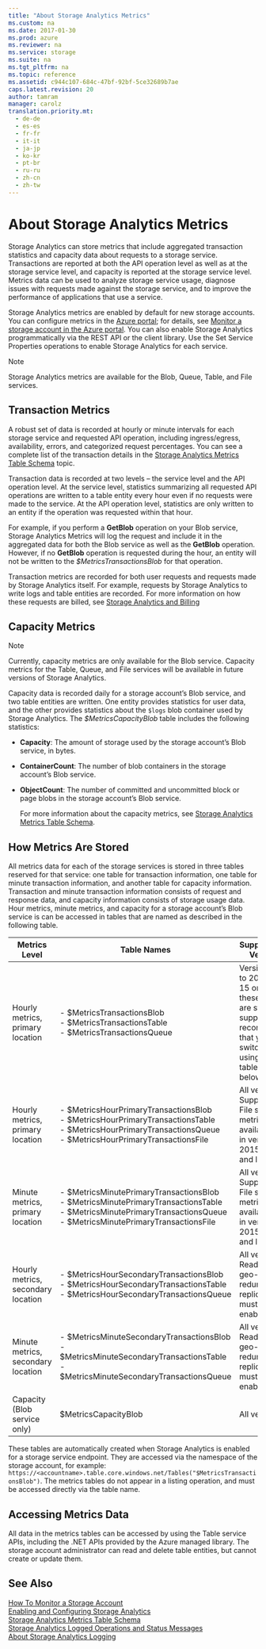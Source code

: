 ```yaml
---
title: "About Storage Analytics Metrics"
ms.custom: na
ms.date: 2017-01-30
ms.prod: azure
ms.reviewer: na
ms.service: storage
ms.suite: na
ms.tgt_pltfrm: na
ms.topic: reference
ms.assetid: c944c107-684c-47bf-92bf-5ce32689b7ae
caps.latest.revision: 20
author: tamram
manager: carolz
translation.priority.mt: 
  - de-de
  - es-es
  - fr-fr
  - it-it
  - ja-jp
  - ko-kr
  - pt-br
  - ru-ru
  - zh-cn
  - zh-tw
---
```

# About Storage Analytics Metrics
Storage Analytics can store metrics that include aggregated transaction statistics and capacity data about requests to a storage service. Transactions are reported at both the API operation level as well as at the storage service level, and capacity is reported at the storage service level. Metrics data can be used to analyze storage service usage, diagnose issues with requests made against the storage service, and to improve the performance of applications that use a service.  
  
 Storage Analytics metrics are enabled by default for new storage accounts. You can configure metrics in the [Azure portal](https://portal.azure.com/); for details, see [Monitor a storage account in the Azure portal](/azure/storage/storage-monitor-storage-account). You can also enable Storage Analytics programmatically via the REST API or the client library. Use the Set Service Properties operations to enable Storage Analytics for each service.  
  
> [!NOTE]
>  Storage Analytics metrics are available for the Blob, Queue, Table, and File services.  
  
## Transaction Metrics  
 A robust set of data is recorded at hourly or minute intervals for each storage service and requested API operation, including ingress/egress, availability, errors, and categorized request percentages. You can see a complete list of the transaction details in the [Storage Analytics Metrics Table Schema](Storage-Analytics-Metrics-Table-Schema.md) topic.  
  
 Transaction data is recorded at two levels – the service level and the API operation level. At the service level, statistics summarizing all requested API operations are written to a table entity every hour even if no requests were made to the service. At the API operation level, statistics are only written to an entity if the operation was requested within that hour.  
  
 For example, if you perform a **GetBlob** operation on your Blob service, Storage Analytics Metrics will log the request and include it in the aggregated data for both the Blob service as well as the **GetBlob** operation. However, if no **GetBlob** operation is requested during the hour, an entity will not be written to the *$MetricsTransactionsBlob* for that operation.  
  
 Transaction metrics are recorded for both user requests and requests made by Storage Analytics itself. For example, requests by Storage Analytics to write logs and table entities are recorded. For more information on how these requests are billed, see [Storage Analytics and Billing](Storage-Analytics-and-Billing.md)  
  
## Capacity Metrics  
  
> [!NOTE]
>  Currently, capacity metrics are only available for the Blob service. Capacity metrics for the Table, Queue, and File services will be available in future versions of Storage Analytics.  
  
 Capacity data is recorded daily for a storage account’s Blob service, and two table entities are written. One entity provides statistics for user data, and the other provides statistics about the `$logs` blob container used by Storage Analytics. The *$MetricsCapacityBlob* table includes the following statistics:  
  
- **Capacity**: The amount of storage used by the storage account’s Blob service, in bytes.  
  
- **ContainerCount**: The number of blob containers in the storage account’s Blob service.  
  
- **ObjectCount**: The number of committed and uncommitted block or page blobs in the storage account’s Blob service.  
  
  For more information about the capacity metrics, see [Storage Analytics Metrics Table Schema](Storage-Analytics-Metrics-Table-Schema.md).  
  
## How Metrics Are Stored  
 All metrics data for each of the storage services is stored in three tables reserved for that service: one table for transaction information, one table for minute transaction information, and another table for capacity information. Transaction and minute transaction information consists of request and response data, and capacity information consists of storage usage data. Hour metrics, minute metrics, and capacity for a storage account’s Blob service is can be accessed in tables that are named as described in the following table.  
  
|Metrics Level|Table Names|Supported for Versions|  
|-------------------|-----------------|----------------------------|  
|Hourly metrics, primary location|-   $MetricsTransactionsBlob<br />-   $MetricsTransactionsTable<br />-   $MetricsTransactionsQueue|Versions prior to 2013-08-15 only. While these names are still supported, it’s recommended that you switch to using the tables listed below.|  
|Hourly metrics, primary location|-   $MetricsHourPrimaryTransactionsBlob<br />-   $MetricsHourPrimaryTransactionsTable<br />-   $MetricsHourPrimaryTransactionsQueue<br />-   $MetricsHourPrimaryTransactionsFile|All versions. Support for File service metrics is available only in version 2015-04-05 and later.|  
|Minute metrics, primary location|-   $MetricsMinutePrimaryTransactionsBlob<br />-   $MetricsMinutePrimaryTransactionsTable<br />-   $MetricsMinutePrimaryTransactionsQueue<br />-   $MetricsMinutePrimaryTransactionsFile|All versions. Support for File service metrics is available only in version 2015-04-05 and later.|  
|Hourly metrics, secondary location|-   $MetricsHourSecondaryTransactionsBlob<br />-   $MetricsHourSecondaryTransactionsTable<br />-   $MetricsHourSecondaryTransactionsQueue|All versions. Read-access geo-redundant replication must be enabled.|  
|Minute metrics, secondary location|-   $MetricsMinuteSecondaryTransactionsBlob<br />-   $MetricsMinuteSecondaryTransactionsTable<br />-   $MetricsMinuteSecondaryTransactionsQueue|All versions. Read-access geo-redundant replication must be enabled.|  
|Capacity (Blob service only)|$MetricsCapacityBlob|All versions.|  
  
 These tables are automatically created when Storage Analytics is enabled for a storage service endpoint. They are accessed via the namespace of the storage account, for example: `https://<accountname>.table.core.windows.net/Tables("$MetricsTransactionsBlob")`. The metrics tables do not appear in a listing operation, and must be accessed directly via the table name.  
  
## Accessing Metrics Data  
 All data in the metrics tables can be accessed by using the Table service APIs, including the .NET APIs provided by the Azure managed library. The storage account administrator can read and delete table entities, but cannot create or update them.  
  
## See Also  
 [How To Monitor a Storage Account](http://www.windowsazure.com/manage/services/storage/how-to-monitor-a-storage-account/)   
 [Enabling and Configuring Storage Analytics](Enabling-and-Configuring-Storage-Analytics.md)   
 [Storage Analytics Metrics Table Schema](Storage-Analytics-Metrics-Table-Schema.md)   
 [Storage Analytics Logged Operations and Status Messages](Storage-Analytics-Logged-Operations-and-Status-Messages.md)   
 [About Storage Analytics Logging](About-Storage-Analytics-Logging.md)
